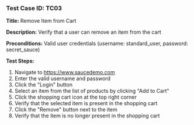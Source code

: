 ### Test Case ID: TC03

**Title:** Remove Item from Cart

**Description:** Verify that a user can remove an item from the cart

**Preconditions:** Valid user credentials (username: standard_user, password: secret_sauce)

**Test Steps:**

1. Navigate to https://www.saucedemo.com
2. Enter the valid username and password
3. Click the "Login" button
4. Select an item from the list of products by clicking "Add to Cart"
5. Click the shopping cart icon at the top right corner
6. Verify that the selected item is present in the shopping cart
7. Click the "Remove" button next to the item
8. Verify that the item is no longer present in the shopping cart
